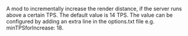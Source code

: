 A mod to incrementally increase the render distance, if the server runs above a certain TPS.
The default value is 14 TPS. The value can be configured by adding an extra line in the options.txt file e.g. minTPSforIncrease: 18.


